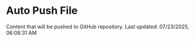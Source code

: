 # Auto Push File

Content that will be pushed to GitHub repository.
Last updated: 07/23/2025, 06:08:31 AM